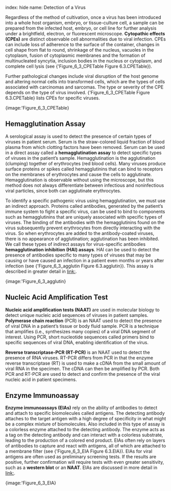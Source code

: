 index: hide
name: Detection of a Virus

Regardless of the method of cultivation, once a virus has been introduced into a whole host organism, embryo, or tissue-culture cell, a sample can be prepared from the infected host, embryo, or cell line for further analysis under a brightfield, electron, or fluorescent microscope.  **Cytopathic effects (CPEs)** are distinct observable cell abnormalities due to viral infection. CPEs can include loss of adherence to the surface of the container, changes in cell shape from flat to round, shrinkage of the nucleus, vacuoles in the cytoplasm, fusion of cytoplasmic membranes and the formation of multinucleated syncytia, inclusion bodies in the nucleus or cytoplasm, and complete cell lysis (see {'Figure_6_3_CPETable Figure 6.3.CPETable}).

Further pathological changes include viral disruption of the host genome and altering normal cells into transformed cells, which are the types of cells associated with carcinomas and sarcomas. The type or severity of the CPE depends on the type of virus involved. {'Figure_6_3_CPETable Figure 6.3.CPETable} lists CPEs for specific viruses.


{image:'Figure_6_3_CPETable}
        

## Hemagglutination Assay

A serological assay is used to detect the presence of certain types of viruses in patient serum. Serum is the straw-colored liquid fraction of blood plasma from which clotting factors have been removed. Serum can be used in a direct assay called a  **hemagglutination assay** to detect specific types of viruses in the patient’s sample. Hemagglutination is the agglutination (clumping) together of erythrocytes (red blood cells). Many viruses produce surface proteins or spikes called hemagglutinins that can bind to receptors on the membranes of erythrocytes and cause the cells to agglutinate. Hemagglutination is observable without using the microscope, but this method does not always differentiate between infectious and noninfectious viral particles, since both can agglutinate erythrocytes.

To identify a specific pathogenic virus using hemagglutination, we must use an indirect approach. Proteins called antibodies, generated by the patient’s immune system to fight a specific virus, can be used to bind to components such as hemagglutinins that are uniquely associated with specific types of viruses. The binding of the antibodies with the hemagglutinins found on the virus subsequently prevent erythrocytes from directly interacting with the virus. So when erythrocytes are added to the antibody-coated viruses, there is no appearance of agglutination; agglutination has been inhibited. We call these types of indirect assays for virus-specific antibodies  **hemagglutination inhibition (HAI) assays**. HAI can be used to detect the presence of antibodies specific to many types of viruses that may be causing or have caused an infection in a patient even months or years after infection (see {'Figure_6_3_agglutin Figure 6.3.agglutin}). This assay is described in greater detail in <link:>.


{image:'Figure_6_3_agglutin}
        

## Nucleic Acid Amplification Test

 **Nucleic acid amplification tests (NAAT)** are used in molecular biology to detect unique nucleic acid sequences of viruses in patient samples.  **Polymerase chain reaction** (PCR) is an NAAT used to detect the presence of viral DNA in a patient’s tissue or body fluid sample. PCR is a technique that amplifies (i.e., synthesizes many copies) of a viral DNA segment of interest. Using PCR, short nucleotide sequences called primers bind to specific sequences of viral DNA, enabling identification of the virus.

 **Reverse transcriptase-PCR (RT-PCR)** is an NAAT used to detect the presence of RNA viruses. RT-PCR differs from PCR in that the enzyme reverse transcriptase (RT) is used to make a cDNA from the small amount of viral RNA in the specimen. The cDNA can then be amplified by PCR. Both PCR and RT-PCR are used to detect and confirm the presence of the viral nucleic acid in patient specimens.

## Enzyme Immunoassay

 **Enzyme immunoassays (EIAs)** rely on the ability of antibodies to detect and attach to specific biomolecules called antigens. The detecting antibody attaches to the target antigen with a high degree of specificity in what might be a complex mixture of biomolecules. Also included in this type of assay is a colorless enzyme attached to the detecting antibody. The enzyme acts as a tag on the detecting antibody and can interact with a colorless substrate, leading to the production of a colored end product. EIAs often rely on layers of antibodies to capture and react with antigens, all of which are attached to a membrane filter (see {'Figure_6_3_EIA Figure 6.3.EIA}). EIAs for viral antigens are often used as preliminary screening tests. If the results are positive, further confirmation will require tests with even greater sensitivity, such as a  **western blot** or an  **NAAT**. EIAs are discussed in more detail in <link:>.


{image:'Figure_6_3_EIA}
        
